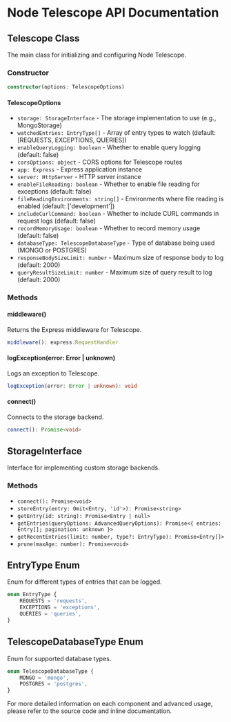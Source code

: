 # Node Telescope API Documentation

## Telescope Class

The main class for initializing and configuring Node Telescope.

### Constructor

```typescript
constructor(options: TelescopeOptions)
```

#### TelescopeOptions

- `storage: StorageInterface` - The storage implementation to use (e.g., MongoStorage)
- `watchedEntries: EntryType[]` - Array of entry types to watch (default: [REQUESTS, EXCEPTIONS, QUERIES])
- `enableQueryLogging: boolean` - Whether to enable query logging (default: false)
- `corsOptions: object` - CORS options for Telescope routes
- `app: Express` - Express application instance
- `server: HttpServer` - HTTP server instance
- `enableFileReading: boolean` - Whether to enable file reading for exceptions (default: false)
- `fileReadingEnvironments: string[]` - Environments where file reading is enabled (default: ['development'])
- `includeCurlCommand: boolean` - Whether to include CURL commands in request logs (default: false)
- `recordMemoryUsage: boolean` - Whether to record memory usage (default: false)
- `databaseType: TelescopeDatabaseType` - Type of database being used (MONGO or POSTGRES)
- `responseBodySizeLimit: number` - Maximum size of response body to log (default: 2000)
- `queryResultSizeLimit: number` - Maximum size of query result to log (default: 2000)

### Methods

#### middleware()

Returns the Express middleware for Telescope.

```typescript
middleware(): express.RequestHandler
```

#### logException(error: Error | unknown)

Logs an exception to Telescope.

```typescript
logException(error: Error | unknown): void
```

#### connect()

Connects to the storage backend.

```typescript
connect(): Promise<void>
```

## StorageInterface

Interface for implementing custom storage backends.

### Methods

- `connect(): Promise<void>`
- `storeEntry(entry: Omit<Entry, 'id'>): Promise<string>`
- `getEntry(id: string): Promise<Entry | null>`
- `getEntries(queryOptions: AdvancedQueryOptions): Promise<{ entries: Entry[]; pagination: unknown }>`
- `getRecentEntries(limit: number, type?: EntryType): Promise<Entry[]>`
- `prune(maxAge: number): Promise<void>`

## EntryType Enum

Enum for different types of entries that can be logged.

```typescript
enum EntryType {
	REQUESTS = 'requests',
	EXCEPTIONS = 'exceptions',
	QUERIES = 'queries',
}
```

## TelescopeDatabaseType Enum

Enum for supported database types.

```typescript
enum TelescopeDatabaseType {
	MONGO = 'mongo',
	POSTGRES = 'postgres',
}
```

For more detailed information on each component and advanced usage, please refer to the source code and inline documentation.
